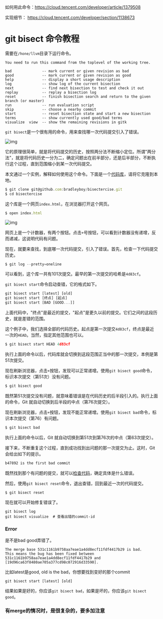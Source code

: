 如何用此命令：https://cloud.tencent.com/developer/article/1379508

实现细节： https://cloud.tencent.com/developer/section/1138673



# git bisect 命令教程

需要在`/hone/llvm`目录下运行命令。

```
You need to run this command from the toplevel of the working tree.
```





```shell
bad              -- mark current or given revision as bad
good             -- mark current or given revision as good
help             -- display a short usage description
log              -- show log of the current bisection
next             -- find next bisection to test and check it out
replay           -- replay a bisection log
reset            -- finish bisection search and return to the given branch (or master)
run              -- run evaluation script
skip             -- choose a nearby commit
start            -- reset bisection state and start a new bisection
terms            -- show currently used good/bad terms
visualize  view  -- show the remaining revisions in gitk
```





`git bisect`是一个很有用的命令，用来查找哪一次代码提交引入了错误。

![img](https://ask.qcloudimg.com/http-save/yehe-1634626/b24kywbmrq.png?imageView2/2/w/1620)

它的原理很简单，就是将代码提交的历史，按照两分法不断缩小定位。所谓"两分法"，就是将代码历史一分为二，确定问题出在前半部分，还是后半部分，不断执行这个过程，直到范围缩小到某一次代码提交。

本文通过一个实例，解释如何使用这个命令。下面是一个[代码库](https://github.com/bradleyboy/bisectercise)，请将它克隆到本地。

```javascript
$ git clone git@github.com:bradleyboy/bisectercise.git
$ cd bisectercise
```

这个库是一个网页`index.html`，在浏览器打开这个网页。

```javascript
$ open index.html
```

![img](https://ask.qcloudimg.com/http-save/yehe-1634626/ankbdb4ieg.png?imageView2/2/w/1620)

网页上是一个计数器，有两个按钮。点击`+`号按钮，可以看到计数器没有递增，反而递减，这说明代码有问题。

现在，就要来查找，到底哪一次代码提交，引入了错误。首先，检查一下代码提交历史。

```javascript
$ git log --pretty=oneline
```

可以看到，这个库一共有101次提交。最早的第一次提交的哈希是`4d83cf`。

`git bisect start`命令启动查错，它的格式如下。



```javascript
git bisect start [latest] [old]
git bisect start [终点] [起点]
git bisect start [BAD [GOOD...]]
```

上面代码中，"终点"是最近的提交，"起点"是更久以前的提交。它们之间的这段历史，就是差错的范围。

这个例子中，我们选择全部的代码历史。起点是第一次提交`4d83cf`，终点是最近一次的`HEAD`。当然，指定其他范围也可以。

```javascript
$ git bisect start HEAD 4d83cf
```

执行上面的命令以后，代码库就会切换到这段范围正当中的那一次提交，本例是第51次提交。

现在刷新浏览器，点击`+`按钮，发现可以正常递增。使用`git bisect good`命令，标识本次提交（第51次）没有问题。

```javascript
$ git bisect good
```

既然第51次提交没有问题，就意味着错误是在代码历史的后半段引入的。执行上面的命令，Git 就自动切换到后半段的中点（第76次提交）。

现在刷新浏览器，点击`+`按钮，发现不能正常递增。使用`git bisect bad`命令，标识本次提交（第76）有问题。

```javascript
$ git bisect bad
```

执行上面的命令以后，Git 就自动切换到第51次到第76次的中点（第63次提交）。

接下来，不断重复这个过程，直到成功找到出问题的那一次提交为止。这时，Git 会给出如下的提示。

```javascript
b47892 is the first bad commit
```

既然找到那个有问题的提交，就可以[检查代码](https://github.com/bradleyboy/bisectercise/commit/b47892adec22ee3b0330aff37cbc5e695dfb99d6)，确定具体是什么错误。

然后，使用`git bisect reset`命令，退出查错，回到最近一次的代码提交。

```javascript
$ git bisect reset
```

现在就可以开始修复错误了。



```shell
git bisect log
git bisect visualize  # 查看出错的commit-id
```





### Error

是不是bad good弄错了。

```
The merge base 531c1161b9758aa7eae1a4dd8ecf11fdf4417b29 is bad.
This means the bug has been fixed between 531c1161b9758aa7eae1a4dd8ecf11fdf4417b29 and [19d96ca63f8480ae705a377cd98c072916d33590].
```

比如latest是good, old is the bad，你想要找到变好的那个commit

```shell
git bisect start [latest] [old]
```

结果如果是好的，你应该`git bisect bad`，如果是坏的，你应该`git bisect good`。



### 有merge的情况时，是很复杂的，要多加注意

